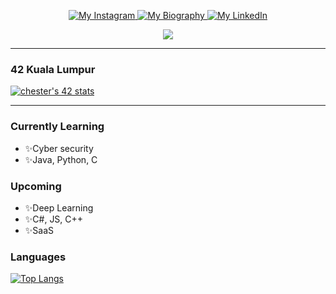 <p align="center">
  <a target="_blank" href="https://www.instagram.com/chong_mk/">
    <img src="https://img.shields.io/badge/My%20Instagram--white?style=plastic&logo=instagram" alt="My Instagram" />
  </a>
  <a target="_blank" href="https://www.google.com">
    <img src="https://img.shields.io/badge/My%20Website--white?style=plastic&logo=workplace" alt="My Biography" />
  </a>
  <a target="_blank" href="https://www.linkedin.com/in/chesterchongmk/">
    <img src="https://img.shields.io/badge/My%20LinkedIn--white?style=plastic&logo=linkedin" alt="My LinkedIn" />
  </a>
</p>

<p align="center"><img src="https://github-readme-stats.vercel.app/api?username=chesterchong&show_icons=true&theme=maroongold"/></p>

---

### 42 Kuala Lumpur

[![chester's 42 stats](https://badge42.herokuapp.com/api/stats/cmin-kit?cursus=C%20reloaded&privacyName=true)](https://github.com/chesterchong)

---

### Currently Learning

- ✨Cyber security
- ✨Java, Python, C

### Upcoming
- ✨Deep Learning
- ✨C#, JS, C++
- ✨SaaS

### Languages

[![Top Langs](https://github-readme-stats.vercel.app/api/top-langs/?username=chesterchong&layout=compact&text_color=daf7dc&bg_color=151515)](https://github.com/anuraghazra/github-readme-stats)

<!---
chesterchong/chesterchong is a ✨ special ✨ repository because its `README.md` (this file) appears on your GitHub profile.
You can click the Preview link to take a look at your changes.
--->

<!---
- 👋 Hi, I’m @chesterchong
- 👀 I’m interested in ...
- 🌱 I’m currently learning ...
- 💞️ I’m looking to collaborate on ...
- 📫 How to reach me ...
--->
